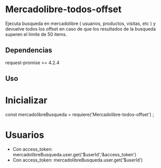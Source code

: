 # Mercadolibre-todos-offset
Ejecuta busqueda en mercadolibre ( usuarios, productos, visitas, etc ) y devuelve todos los offset en caso de que
los resultados de la busqueda superen el limite de 50 items.

## Dependencias
request-promise >= 4.2.4

## Uso

# Inicializar
const mercadolibreBusqueda = requiere('Mercadolibre-todos-offset') ;

# Usuarios

* Con access_token:
    mercadolibreBusqueda.user.get('$userId','&access_token')
* Con access_token:
    mercadolibreBusqueda.user.get('$userId')
